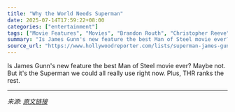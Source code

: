 ```yaml
---
title: "Why the World Needs Superman"
date: 2025-07-14T17:59:22+08:00
categories: ["entertainment"]
tags: ["Movie Features", "Movies", "Brandon Routh", "Christopher Reeve", "David Corenswet", "Henry Cavill", "superman"]
summary: "Is James Gunn's new feature the best Man of Steel movie ever? Maybe not. But it's the Superman we could all really use right now. Plus, THR ranks the rest."
source_url: "https://www.hollywoodreporter.com/lists/superman-james-gunn-movies-ranked/"
---
```


Is James Gunn's new feature the best Man of Steel movie ever? Maybe not. But it's the Superman we could all really use right now. Plus, THR ranks the rest.

---

*来源: [原文链接](https://www.hollywoodreporter.com/lists/superman-james-gunn-movies-ranked/)*
